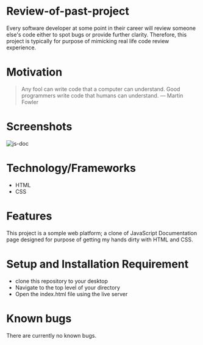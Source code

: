 # Review-of-past-project
Every software developer at some point in their career will review someone else's code either to spot bugs or provide further clarity. Therefore, this project is typically for purpose of mimicking real life code review experience.

# Motivation
>Any fool can write code that a computer can understand. Good programmers write code that humans can understand. 
>— Martin Fowler

# Screenshots
![js-doc](https://user-images.githubusercontent.com/48631109/143972000-9cb79270-5a54-475a-8656-fafcec8334c4.PNG)

# Technology/Frameworks
- HTML
- CSS

# Features
This project is a somple web platform; a clone of JavaScript Documentation page designed for purpose of getting my hands dirty with HTML and CSS. 

# Setup and Installation Requirement
- clone this repository to your desktop
- Navigate to the top level of your directory
- Open the index.html file using the live server

# Known bugs
There are currently no known bugs. 
